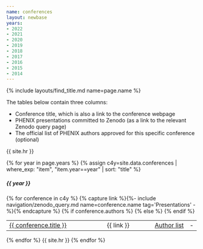 ```yaml
---
name: conferences
layout: newbase
years:
- 2022
- 2021
- 2020
- 2019
- 2018
- 2017
- 2016
- 2015
- 2014
---
```

{% include layouts/find_title.md name=page.name %}

The tables below contain three columns:

* Conference title, which is also a link to the conference webpage
* PHENIX presentations committed to Zenodo (as a link to the relevant Zenodo query page)
* The official list of PHENIX authors approved for this specific conference (optional)

{{ site.hr }}

{% for year in page.years %}
{% assign c4y=site.data.conferences | where_exp: "item", "item.year==year" | sort: "title" %}
<h5>{{ year }}</h5>
{% for conference in c4y %}
{% capture link %}{%- include navigation/zenodo_query.md name=conference.name tag='Presentations' -%}{% endcapture %}

<table width="95%">
  <tr>
    <td width="60%"><nobr><a href="{{ conference.url }}" target="_blank">{{ conference.title }}</a></nobr></td>
    <td width="30%"><nobr>{{ link }}</nobr></td>
    {% if conference.authors %}
    <td width="10%"><nobr><a href="{{ conference.authors }}" target="_blank">Author list</a></nobr></td>
    {% else %}
    <td width="10%"> - </td>
    {% endif %}
  </tr>
</table>
{% endfor %}
{{ site.hr }}
{% endfor %}
